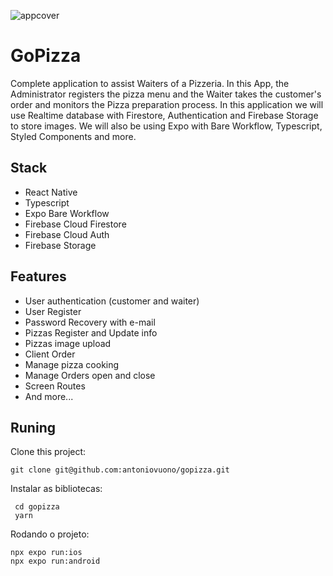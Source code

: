 ![appcover](https://user-images.githubusercontent.com/7297243/232642955-d0b00be0-99ae-40c5-a309-71279b5c6dd7.png)

# GoPizza

Complete application to assist Waiters of a Pizzeria. In this App, the Administrator registers the pizza menu and the Waiter takes the customer's order and monitors the Pizza preparation process. In this application we will use Realtime database with Firestore, Authentication and Firebase Storage to store images. We will also be using Expo with Bare Workflow, Typescript, Styled Components and more.
## Stack

- React Native
- Typescript
- Expo Bare Workflow
- Firebase Cloud Firestore
- Firebase Cloud Auth
- Firebase Storage



## Features

- User authentication (customer and waiter)
- User Register
- Password Recovery with e-mail
- Pizzas Register and Update info
- Pizzas image upload
- Client Order
- Manage pizza cooking
- Manage Orders open and close
- Screen Routes 
- And more...

## Runing 

Clone this project: 

``` 
git clone git@github.com:antoniovuono/gopizza.git
```

Instalar as bibliotecas:

```
 cd gopizza
 yarn 
```

Rodando o projeto:

```
npx expo run:ios
npx expo run:android
```

